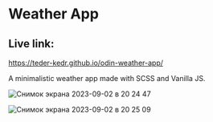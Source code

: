 # Weather App

## Live link:
https://teder-kedr.github.io/odin-weather-app/

A minimalistic weather app made with SCSS and Vanilla JS.

![Снимок экрана 2023-09-02 в 20 24 47](https://github.com/Teder-kedr/odin-weather-app/assets/124440529/d786ff68-ba39-40af-a050-c3a09c2fdb47)

![Снимок экрана 2023-09-02 в 20 25 09](https://github.com/Teder-kedr/odin-weather-app/assets/124440529/0a331409-afc9-424a-8e1e-5cfb1927e9e8)
